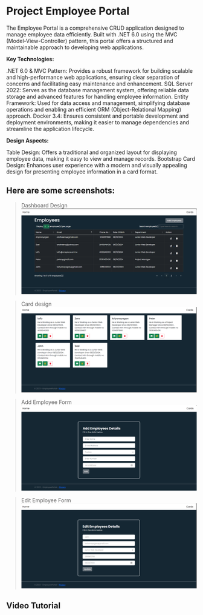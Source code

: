 # Project Employee Portal

The Employee Portal is a comprehensive CRUD application designed to manage employee data efficiently. Built with .NET 6.0 using the MVC (Model-View-Controller) pattern, this portal offers a structured and maintainable approach to developing web applications.

**Key Technologies:**

.NET 6.0 & MVC Pattern: Provides a robust framework for building scalable and high-performance web applications, ensuring clear separation of concerns and facilitating easy maintenance and enhancement.
SQL Server 2022: Serves as the database management system, offering reliable data storage and advanced features for handling employee information.
Entity Framework: Used for data access and management, simplifying database operations and enabling an efficient ORM (Object-Relational Mapping) approach.
Docker 3.4: Ensures consistent and portable development and deployment environments, making it easier to manage dependencies and streamline the application lifecycle.

**Design Aspects:**

Table Design: Offers a traditional and organized layout for displaying employee data, making it easy to view and manage records.
Bootstrap Card Design: Enhances user experience with a modern and visually appealing design for presenting employee information in a card format.

Here are some screenshots:
---
> Dashboard Design
![Main Screen](TableDesign.png)

> Card design
![Main Screen](Carddesign.png)

> Add Employee Form
![Main Screen](AddForm.png)

> Edit Employee Form
![Main Screen](Editform.png)

## Video Tutorial



